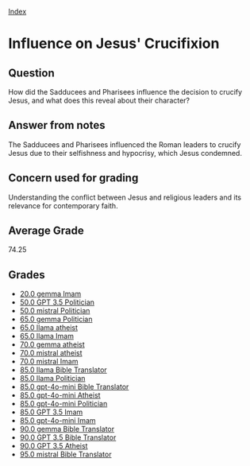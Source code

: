 
[Index](../../index.md)
# Influence on Jesus' Crucifixion
## Question
How did the Sadducees and Pharisees influence the decision to crucify Jesus, and what does this reveal about their character?

## Answer from notes
The Sadducees and Pharisees influenced the Roman leaders to crucify Jesus due to their selfishness and hypocrisy, which Jesus condemned.

## Concern used for grading
Understanding the conflict between Jesus and religious leaders and its relevance for contemporary faith.

## Average Grade
74.25

## Grades
 * [20.0 gemma Imam](../answers/gemma_Imam/Influence_on_Jesus__Crucifixion.md)
 * [50.0 GPT 3.5 Politician](../answers/GPT_3.5_Politician/Influence_on_Jesus__Crucifixion.md)
 * [50.0 mistral Politician](../answers/mistral_Politician/Influence_on_Jesus__Crucifixion.md)
 * [65.0 gemma Politician](../answers/gemma_Politician/Influence_on_Jesus__Crucifixion.md)
 * [65.0 llama atheist](../answers/llama_atheist/Influence_on_Jesus__Crucifixion.md)
 * [65.0 llama Imam](../answers/llama_Imam/Influence_on_Jesus__Crucifixion.md)
 * [70.0 gemma atheist](../answers/gemma_atheist/Influence_on_Jesus__Crucifixion.md)
 * [70.0 mistral atheist](../answers/mistral_atheist/Influence_on_Jesus__Crucifixion.md)
 * [70.0 mistral Imam](../answers/mistral_Imam/Influence_on_Jesus__Crucifixion.md)
 * [85.0 llama Bible Translator](../answers/llama_Bible_Translator/Influence_on_Jesus__Crucifixion.md)
 * [85.0 llama Politician](../answers/llama_Politician/Influence_on_Jesus__Crucifixion.md)
 * [85.0 gpt-4o-mini Bible Translator](../answers/gpt-4o-mini_Bible_Translator/Influence_on_Jesus__Crucifixion.md)
 * [85.0 gpt-4o-mini Atheist](../answers/gpt-4o-mini_Atheist/Influence_on_Jesus__Crucifixion.md)
 * [85.0 gpt-4o-mini Politician](../answers/gpt-4o-mini_Politician/Influence_on_Jesus__Crucifixion.md)
 * [85.0 GPT 3.5 Imam](../answers/GPT_3.5_Imam/Influence_on_Jesus__Crucifixion.md)
 * [85.0 gpt-4o-mini Imam](../answers/gpt-4o-mini_Imam/Influence_on_Jesus__Crucifixion.md)
 * [90.0 gemma Bible Translator](../answers/gemma_Bible_Translator/Influence_on_Jesus__Crucifixion.md)
 * [90.0 GPT 3.5 Bible Translator](../answers/GPT_3.5_Bible_Translator/Influence_on_Jesus__Crucifixion.md)
 * [90.0 GPT 3.5 Atheist](../answers/GPT_3.5_Atheist/Influence_on_Jesus__Crucifixion.md)
 * [95.0 mistral Bible Translator](../answers/mistral_Bible_Translator/Influence_on_Jesus__Crucifixion.md)
